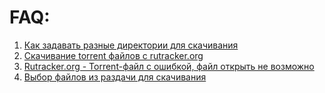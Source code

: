 # FAQ: #
  1. [Как задавать разные директории для скачивания](http://code.google.com/p/softwarrior/wiki/DownloadDirectoryRu)
  1. [Скачивание torrent файлов с rutracker.org](http://code.google.com/p/softwarrior/wiki/DownloadTorrentFilesRu)
  1. [Rutracker.org - Torrent-файл с ошибкой, файл открыть не возможно](http://code.google.com/p/softwarrior/wiki/TorrentFileRutrackerRu)
  1. [Выбор файлов из раздачи для скачивания](http://code.google.com/p/softwarrior/wiki/SelectFilesToDownloadRu)